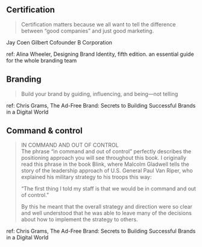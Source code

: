 ## Certification
> Certification matters because we all want to tell the difference between “good companies” and just good marketing.

Jay Coen Gilbert
Cofounder
B Corporation

ref: Alina Wheeler, Designing Brand Identity, fifth edition. an essential guide for the whole branding team

## Branding
> Build your brand by guiding, influencing, and being—not telling

ref: Chris Grams, The Ad-Free Brand: Secrets to Building Successful Brands in a Digital World

## Command & control
>IN COMMAND AND OUT OF CONTROL\
The phrase “in command and out of control” perfectly describes the positioning approach you will see throughout this book. I originally read this
phrase in the book Blink, where Malcolm Gladwell tells the story of the leadership approach of U.S. General Paul Van Riper, who explained his military
strategy to his troops this way:
>
>“The first thing I told my staff is that we would be in command and out of
control.”
>
>By this he meant that the overall strategy and direction were so clear and well
understood that he was able to leave many of the decisions about how to
implement the strategy to others.

ref: Chris Grams, The Ad-Free Brand: Secrets to Building Successful Brands in a Digital World
